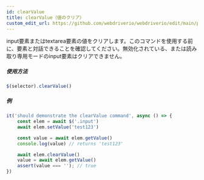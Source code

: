 ```yaml
---
id: clearValue
title: clearValue（値のクリア）
custom_edit_url: https://github.com/webdriverio/webdriverio/edit/main/packages/webdriverio/src/commands/element/clearValue.ts
---
```


input要素またはtextarea要素の値をクリアします。このコマンドを使用する前に、要素と対話できることを確認してください。無効化されている、または読み取り専用モードのinput要素はクリアできません。

##### 使用方法

```js
$(selector).clearValue()
```

##### 例

```js title="clearValue.js"
it('should demonstrate the clearValue command', async () => {
    const elem = await $('.input')
    await elem.setValue('test123')

    const value = await elem.getValue()
    console.log(value) // returns 'test123'

    await elem.clearValue()
    value = await elem.getValue()
    assert(value === ''); // true
})
```